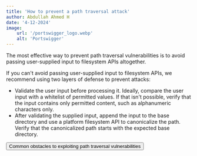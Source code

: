 ```yaml
---
title: 'How to prevent a path traversal attack'
author: Abdullah Ahmed H
date: '4-12-2024'
image:
    url: '/portswigger_logo.webp'
    alt: 'Portswigger'
---
```


The most effective way to prevent path traversal vulnerabilities is to avoid passing user-supplied input to filesystem APIs altogether.

If you can't avoid passing user-supplied input to filesystem APIs, we recommend using two layers of defense to prevent attacks: 
- Validate the user input before processing it. Ideally, compare the user input with a whitelist of permitted values. If that isn't possible, verify that the input contains only permitted content, such as alphanumeric characters only.
- After validating the supplied input, append the input to the base directory and use a platform filesystem API to canonicalize the path. Verify that the canonicalized path starts with the expected base directory.



<a href="/posts/portswigger/10" style="display: inline-block; float: left;">
    <button class="btn">Common obstacles to exploiting path traversal vulnerabilities</button>
</a>
